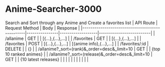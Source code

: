 # Anime-Searcher-3000
Search and Sort through any Anime and Create a favorites list 
| API Route                                       | Request Method | Body              | Response                 |
|-------------------------------------------------|----------------|-------------------|--------------------------|
| /allanime                                       | GET            |                   | [{...},{...},...]        |
| /favorites                                      | GET            |                   | [{...},{...},...]        |
| /favorites                                      | POST           | [{...},{...},...] | [{anime info},{...},...] |
| /favorites/:id                                  | DELETE         |                   | {}                       |
| /allanime?_sort=(rank)&_order=desc&_limit=10    | GET            |                   | {top 10 ranked animes}   |
| /allanime?_sort=(release)&_order=desc&_limit=10 | GET            |                   | {10 latest releases}     |
|                                                 |                |                   |                          |
|                                                 |                |                   |                          |
